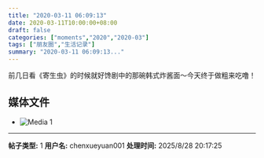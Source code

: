 ```yaml
---
title: "2020-03-11 06:09:13"
date: 2020-03-11T10:00:00+08:00
draft: false
categories: ["moments","2020","2020-03"]
tags: ["朋友圈","生活记录"]
summary: "2020-03-11 06:09:13..."
---
```


前几日看《寄生虫》的时候就好馋剧中的那碗韩式炸酱面～今天终于做粗来吃噜！

## 媒体文件

- ![Media 1](/Moments/photos/2020-03-11/202003110609130.jpg)

---

**帖子类型:** 1
**用户名:** chenxueyuan001
**处理时间:** 2025/8/28 20:17:25